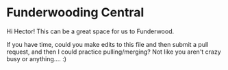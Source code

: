 # Funderwooding Central

Hi Hector! This can be a great space for us to Funderwood.

If you have time, could you make edits to this file and then submit a pull request, and then I could practice pulling/merging? Not like you aren't crazy busy or anything.... :)


